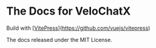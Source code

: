 # The Docs for VeloChatX
Build with [[VitePress](VeloChatX-Docs)](https://github.com/vuejs/vitepress)

The docs released under the MIT License.
